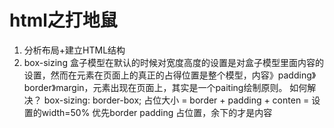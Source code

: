 # html之打地鼠

1. 分析布局+建立HTML结构
2. box-sizing
    盒子模型在默认的时候对宽度高度的设置是对盒子模型里面内容的设置，然而在元素在页面上的真正的占得位置是整个模型，内容》padding》border》margin，元素出现在页面上，其实是一个paiting绘制原则。
    如何解决？
    box-sizing: border-box;
    占位大小 = border + padding + conten = 设置的width=50% 优先border padding 占位置，余下的才是内容